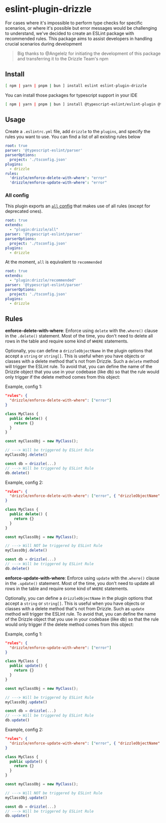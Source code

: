 # eslint-plugin-drizzle

For cases where it's impossible to perform type checks for specific scenarios, or where it's possible but error messages would be challenging to understand, we've decided to create an ESLint package with recommended rules. This package aims to assist developers in handling crucial scenarios during development

> Big thanks to @Angelelz for initiating the development of this package and transferring it to the Drizzle Team's npm

## Install

```sh
[ npm | yarn | pnpm | bun ] install eslint eslint-plugin-drizzle
```

You can install those packages for typescript support in your IDE

```sh
[ npm | yarn | pnpm | bun ] install @typescript-eslint/eslint-plugin @typescript-eslint/parser
```

## Usage

Create a `.eslintrc.yml` file, add `drizzle` to the `plugins`, and specify the rules you want to use. You can find a list of all existing rules below

```yml
root: true
parser: '@typescript-eslint/parser'
parserOptions:
  project: './tsconfig.json'
plugins:
  - drizzle
rules:
  'drizzle/enforce-delete-with-where': "error"
  'drizzle/enforce-update-with-where': "error"
```

### All config

This plugin exports an [`all` config](src/configs/all.js) that makes use of all rules (except for deprecated ones).

```yml
root: true
extends:
  - "plugin:drizzle/all"
parser: '@typescript-eslint/parser'
parserOptions:
  project: './tsconfig.json'
plugins:
  - drizzle
```

At the moment, `all` is equivalent to `recommended`

```yml
root: true
extends:
  - "plugin:drizzle/recommended"
parser: '@typescript-eslint/parser'
parserOptions:
  project: './tsconfig.json'
plugins:
  - drizzle
```

## Rules

**enforce-delete-with-where**: Enforce using `delete` with the`.where()` clause in the `.delete()` statement. Most of the time, you don't need to delete all rows in the table and require some kind of `WHERE` statements.

Optionally, you can define a `drizzleObjectName` in the plugin options that accept a `string` or `string[]`. This is useful when you have objects or classes with a delete method that's not from Drizzle. Such a `delete` method will trigger the ESLint rule. To avoid that, you can define the name of the Drizzle object that you use in your codebase (like db) so that the rule would only trigger if the delete method comes from this object:

Example, config 1:

```json
"rules": {
  "drizzle/enforce-delete-with-where": ["error"]
}
```

```ts
class MyClass {
  public delete() {
    return {}
  }
}

const myClassObj = new MyClass();

// ---> Will be triggered by ESLint Rule
myClassObj.delete()

const db = drizzle(...)
// ---> Will be triggered by ESLint Rule
db.delete()
```

Example, config 2:

```json
"rules": {
  "drizzle/enforce-delete-with-where": ["error", { "drizzleObjectName": ["db"] }],
}
```

```ts
class MyClass {
  public delete() {
    return {}
  }
}

const myClassObj = new MyClass();

// ---> Will NOT be triggered by ESLint Rule
myClassObj.delete()

const db = drizzle(...)
// ---> Will be triggered by ESLint Rule
db.delete()
```

**enforce-update-with-where**: Enforce using `update` with the`.where()` clause in the `.update()` statement. Most of the time, you don't need to update all rows in the table and require some kind of `WHERE` statements.

Optionally, you can define a `drizzleObjectName` in the plugin options that accept a `string` or `string[]`. This is useful when you have objects or classes with a delete method that's not from Drizzle. Such as `update` method will trigger the ESLint rule. To avoid that, you can define the name of the Drizzle object that you use in your codebase (like db) so that the rule would only trigger if the delete method comes from this object:

Example, config 1:

```json
"rules": {
  "drizzle/enforce-update-with-where": ["error"]
}
```

```ts
class MyClass {
  public update() {
    return {}
  }
}

const myClassObj = new MyClass();

// ---> Will be triggered by ESLint Rule
myClassObj.update()

const db = drizzle(...)
// ---> Will be triggered by ESLint Rule
db.update()
```

Example, config 2:

```json
"rules": {
  "drizzle/enforce-update-with-where": ["error", { "drizzleObjectName": ["db"] }],
}
```

```ts
class MyClass {
  public update() {
    return {}
  }
}

const myClassObj = new MyClass();

// ---> Will NOT be triggered by ESLint Rule
myClassObj.update()

const db = drizzle(...)
// ---> Will be triggered by ESLint Rule
db.update()
```
